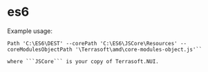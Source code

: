# es6

Example usage:

 ```gulp generate-all-combined-js  --extPath 'C:\ES6\JSCore\Resources\ExtJs\extjs-base-release.js' --combined
Path 'C:\ES6\DEST' --corePath 'C:\ES6\JSCore\Resources' --coreModulesObjectPath '\Terrasoft\amd\core-modules-object.js'``

where ```JSCore``` is your copy of Terrasoft.NUI.

